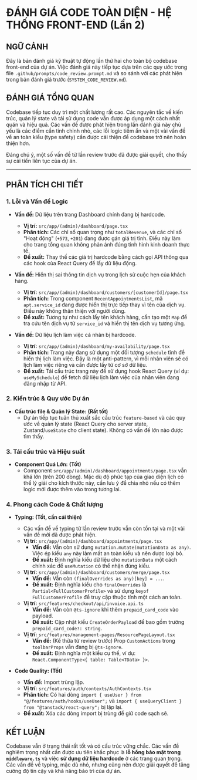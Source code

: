 # ĐÁNH GIÁ CODE TOÀN DIỆN - HỆ THỐNG FRONT-END (Lần 2)

## NGỮ CẢNH

Đây là bản đánh giá kỹ thuật tự động lần thứ hai cho toàn bộ codebase front-end của dự án. Việc đánh giá này tiếp tục dựa trên các quy ước trong file `.github/prompts/code_review.prompt.md` và so sánh với các phát hiện trong bản đánh giá trước (`SYSTEM_CODE_REVIEW.md`).

## ĐÁNH GIÁ TỔNG QUAN

Codebase tiếp tục duy trì một chất lượng rất cao. Các nguyên tắc về kiến trúc, quản lý state và tái sử dụng code vẫn được áp dụng một cách nhất quán và hiệu quả. Các vấn đề được phát hiện trong lần đánh giá này chủ yếu là các điểm cần tinh chỉnh nhỏ, các lỗi logic tiềm ẩn và một vài vấn đề về an toàn kiểu (type safety) cần được cải thiện để codebase trở nên hoàn thiện hơn.

Đáng chú ý, một số vấn đề từ lần review trước đã được giải quyết, cho thấy sự cải tiến liên tục của dự án.

---

## PHÂN TÍCH CHI TIẾT

### 1. Lỗi và Vấn đề Logic

- **Vấn đề:** Dữ liệu trên trang Dashboard chính đang bị hardcode.

  - **Vị trí:** `src/app/(admin)/dashboard/page.tsx`
  - **Phân tích:** Các chỉ số quan trọng như `totalRevenue`, và các chỉ số "Hoạt động" (`+573`, `+201`) đang được gán giá trị tĩnh. Điều này làm cho trang tổng quan không phản ánh đúng tình hình kinh doanh thực tế.
  - **Đề xuất:** Thay thế các giá trị hardcode bằng cách gọi API thông qua các hook của React Query để lấy dữ liệu động.

- **Vấn đề:** Hiển thị sai thông tin dịch vụ trong lịch sử cuộc hẹn của khách hàng.

  - **Vị trí:** `src/app/(admin)/dashboard/customers/[customerId]/page.tsx`
  - **Phân tích:** Trong component `RecentAppointmentsList`, mã `apt.service_id` đang được hiển thị trực tiếp thay vì tên của dịch vụ. Điều này không thân thiện với người dùng.
  - **Đề xuất:** Tương tự như cách lấy tên khách hàng, cần tạo một `Map` để tra cứu tên dịch vụ từ `service_id` và hiển thị tên dịch vụ tương ứng.

- **Vấn đề:** Dữ liệu lịch làm việc cá nhân bị hardcode.
  - **Vị trí:** `src/app/(admin)/dashboard/my-availability/page.tsx`
  - **Phân tích:** Trang này đang sử dụng một đối tượng `schedule` tĩnh để hiển thị lịch làm việc. Đây là một anti-pattern, vì mỗi nhân viên sẽ có lịch làm việc riêng và cần được lấy từ cơ sở dữ liệu.
  - **Đề xuất:** Tái cấu trúc trang này để sử dụng hook React Query (ví dụ: `useMySchedule`) để fetch dữ liệu lịch làm việc của nhân viên đang đăng nhập từ API.

### 2. Kiến trúc & Quy ước Dự án

- **Cấu trúc file & Quản lý State:** **(Rất tốt)**
  - Dự án tiếp tục tuân thủ xuất sắc cấu trúc `feature-based` và các quy ước về quản lý state (React Query cho server state, Zustand/`useState` cho client state). Không có vấn đề lớn nào được tìm thấy.

### 3. Tái cấu trúc và Hiệu suất

- **Component Quá Lớn:** **(Tốt)**
  - Component `src/app/(admin)/dashboard/appointments/page.tsx` vẫn khá lớn (trên 200 dòng). Mặc dù độ phức tạp của giao diện lịch có thể lý giải cho kích thước này, cần lưu ý để chia nhỏ nếu có thêm logic mới được thêm vào trong tương lai.

### 4. Phong cách Code & Chất lượng

- **Typing:** **(Tốt, cần cải thiện)**

  - Các vấn đề về typing từ lần review trước vẫn còn tồn tại và một vài vấn đề mới đã được phát hiện.
  - **Vị trí:** `src/app/(admin)/dashboard/appointments/page.tsx`
    - **Vấn đề:** Vẫn còn sử dụng `mutation.mutate(mutationData as any)`. Việc ép kiểu `any` này làm mất an toàn kiểu và nên được loại bỏ.
    - **Đề xuất:** Định nghĩa kiểu dữ liệu cho `mutationData` một cách chính xác để `useMutation` có thể nhận đúng kiểu.
  - **Vị trí:** `src/app/(admin)/dashboard/customers/merge/page.tsx`
    - **Vấn đề:** Vẫn còn `(finalOverrides as any)[key] = ...`.
    - **Đề xuất:** Định nghĩa kiểu cho `finalOverrides` là `Partial<FullCustomerProfile>` và sử dụng `keyof FullCustomerProfile` để truy cập thuộc tính một cách an toàn.
  - **Vị trí:** `src/features/checkout/api/invoice.api.ts`
    - **Vấn đề:** Vẫn còn `@ts-ignore` khi thêm `prepaid_card_code` vào payload.
    - **Đề xuất:** Cập nhật kiểu `CreateOrderPayload` để bao gồm trường `prepaid_card_code?: string`.
  - **Vị trí:** `src/features/management-pages/ResourcePageLayout.tsx`
    - **Vấn đề:** (Kế thừa từ review trước) Prop `CustomActions` trong `toolbarProps` vẫn đang bị `@ts-ignore`.
    - **Đề xuất:** Định nghĩa một kiểu cụ thể, ví dụ: `React.ComponentType<{ table: Table<TData> }>`.

- **Code Quality:** **(Tốt)**
  - **Vấn đề:** Import trùng lặp.
  - **Vị trí:** `src/features/auth/contexts/AuthContexts.tsx`
  - **Phân tích:** Có hai dòng `import { useUser } from "@/features/auth/hooks/useUser";` và `import { useQueryClient } from "@tanstack/react-query";` bị lặp lại.
  - **Đề xuất:** Xóa các dòng import bị trùng để giữ code sạch sẽ.

## KẾT LUẬN

Codebase vẫn ở trạng thái rất tốt và có cấu trúc vững chắc. Các vấn đề nghiêm trọng nhất cần được ưu tiên khắc phục là **lỗ hổng bảo mật trong `middleware.ts`** và việc **sử dụng dữ liệu hardcode** ở các trang quan trọng. Các vấn đề về typing, mặc dù nhỏ, nhưng cũng nên được giải quyết để tăng cường độ tin cậy và khả năng bảo trì của dự án.
